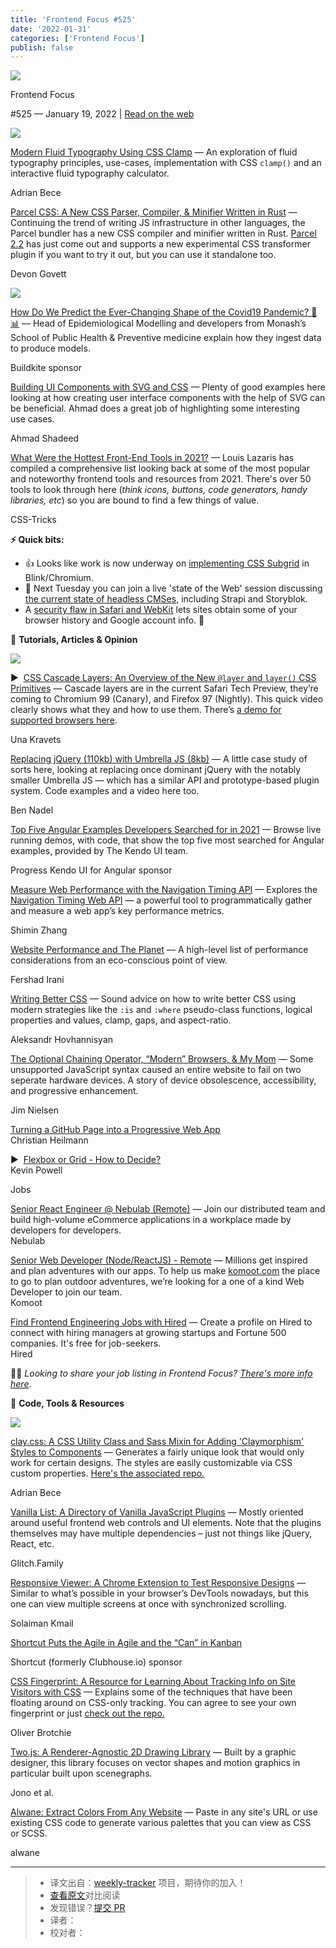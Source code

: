 ```yaml
---
title: 'Frontend Focus #525'
date: '2022-01-31'
categories: ['Frontend Focus']
publish: false
---
```

[![](https://res.cloudinary.com/cpress/image/upload/v1602675575/hhmdxfk96fnbq3effjk1.png)](https://frontendfoc.us/link/118638/web)

Frontend Focus

#​525 — January 19, 2022 | [Read on the web](https://frontendfoc.us/link/118639/web)

[![](https://res.cloudinary.com/cpress/image/upload/w_1280,e_sharpen:60/v1642600978/xgsmvjzekdjymmomdnpk.png)](https://frontendfoc.us/link/118640/web)

[Modern Fluid Typography Using CSS Clamp](https://frontendfoc.us/link/118640/web "www.smashingmagazine.com") — An exploration of fluid typography principles, use-cases, implementation with CSS `clamp()` and an interactive fluid typography calculator.

Adrian Bece

[Parcel CSS: A New CSS Parser, Compiler, & Minifier Written in Rust](https://frontendfoc.us/link/118641/web "parceljs.org") — Continuing the trend of writing JS infrastructure in other languages, the Parcel bundler has a new CSS compiler and minifier written in Rust. [Parcel 2.2](https://frontendfoc.us/link/118642/web) has just come out and supports a new experimental CSS transformer plugin if you want to try it out, but you can use it standalone too.

Devon Govett

[![](https://copm.s3.amazonaws.com/6a5ac83d.png)](https://frontendfoc.us/link/118643/web)

[How Do We Predict the Ever-Changing Shape of the Covid19 Pandemic? 🦠📊](https://frontendfoc.us/link/118643/web "buildkite.com") — Head of Epidemiological Modelling and developers from Monash’s School of Public Health & Preventive medicine explain how they ingest data to produce models.

Buildkite sponsor

[Building UI Components with SVG and CSS](https://frontendfoc.us/link/118644/web "ishadeed.com") — Plenty of good examples here looking at how creating user interface components with the help of SVG can be beneficial. Ahmad does a great job of highlighting some interesting use cases.

Ahmad Shadeed

[What Were the Hottest Front-End Tools in 2021?](https://frontendfoc.us/link/118671/web "css-tricks.com") — Louis Lazaris has compiled a comprehensive list looking back at some of the most popular and noteworthy frontend tools and resources from 2021. There's over 50 tools to look through here (_think icons, buttons, code generators, handy libraries, etc_) so you are bound to find a few things of value.

CSS-Tricks

**⚡️ Quick bits:**

*   👍 Looks like work is now underway on [implementing CSS Subgrid](https://frontendfoc.us/link/118645/web) in Blink/Chromium.
*   📅 Next Tuesday you can join a live 'state of the Web' session discussing [the current state of headless CMSes,](https://frontendfoc.us/link/118646/web) including Strapi and Storyblok.
*   A [security flaw in Safari and WebKit](https://frontendfoc.us/link/118647/web) lets sites obtain some of your browser history and Google account info. 😬

📙 **Tutorials, Articles & Opinion**

[![](https://res.cloudinary.com/cpress/image/upload/w_1280,e_sharpen:60/v1642601686/kpzn6e3lumywhkemim9y.png)](https://frontendfoc.us/link/118648/web)

▶  [CSS Cascade Layers: An Overview of the New `@layer` and `layer()` CSS Primitives](https://frontendfoc.us/link/118648/web "www.youtube.com") — Cascade layers are in the current Safari Tech Preview, they’re coming to Chromium 99 (Canary), and Firefox 97 (Nightly). This quick video clearly shows what they and how to use them. There’s [a demo for supported browsers here](https://frontendfoc.us/link/118649/web).

Una Kravets

[Replacing jQuery (110kb) with Umbrella JS (8kb)](https://frontendfoc.us/link/118650/web "www.bennadel.com") — A little case study of sorts here, looking at replacing once dominant jQuery with the notably smaller Umbrella JS — which has a similar API and prototype-based plugin system. Code examples and a video here too.

Ben Nadel

[Top Five Angular Examples Developers Searched for in 2021](https://frontendfoc.us/link/118651/web "www.telerik.com") — Browse live running demos, with code, that show the top five most searched for Angular examples, provided by The Kendo UI team.

Progress Kendo UI for Angular sponsor

[Measure Web Performance with the Navigation Timing API](https://frontendfoc.us/link/118652/web "blog.shimin.io") — Explores the [Navigation Timing Web API](https://frontendfoc.us/link/118653/web) — a powerful tool to programmatically gather and measure a web app’s key performance metrics.

Shimin Zhang

[Website Performance and The Planet](https://frontendfoc.us/link/118672/web "blog.webpagetest.org") — A high-level list of performance considerations from an eco-conscious point of view.

Fershad Irani

[Writing Better CSS](https://frontendfoc.us/link/118654/web "www.aleksandrhovhannisyan.com") — Sound advice on how to write better CSS using modern strategies like the `:is` and `:where` pseudo-class functions, logical properties and values, clamp, gaps, and aspect-ratio.

Aleksandr Hovhannisyan

[The Optional Chaining Operator, “Modern” Browsers, & My Mom](https://frontendfoc.us/link/118655/web "blog.jim-nielsen.com") — Some unsupported JavaScript syntax caused an entire website to fail on two seperate hardware devices. A story of device obsolescence, accessibility, and progressive enhancement.

Jim Nielsen

[Turning a GitHub Page into a Progressive Web App](https://frontendfoc.us/link/118656/web)  
Christian Heilmann

▶  [Flexbox or Grid - How to Decide?](https://frontendfoc.us/link/118657/web)  
Kevin Powell

Jobs

[Senior React Engineer @ Nebulab (Remote)](https://frontendfoc.us/link/118658/web) — Join our distributed team and build high-volume eCommerce applications in a workplace made by developers for developers.  
Nebulab

[Senior Web Developer (Node/ReactJS) - Remote](https://frontendfoc.us/link/118659/web) — Millions get inspired and plan adventures with our apps. To help us make [komoot.com](https://frontendfoc.us/link/118660/web) the place to go to plan outdoor adventures, we’re looking for a one of a kind Web Developer to join our team.  
Komoot

[Find Frontend Engineering Jobs with Hired](https://frontendfoc.us/link/118661/web) — Create a profile on Hired to connect with hiring managers at growing startups and Fortune 500 companies. It's free for job-seekers.  
Hired

🧑‍💻 _Looking to share your job listing in Frontend Focus? [There's more info here](https://frontendfoc.us/link/118662/web)_.

🔧 **Code, Tools & Resources**

[![](https://res.cloudinary.com/cpress/image/upload/w_1280,e_sharpen:60/v1642601267/vzjhlo1hvb9mha22w2ja.png)](https://frontendfoc.us/link/118663/web)

[clay.css: A CSS Utility Class and Sass Mixin for Adding 'Claymorphism' Styles to Components](https://frontendfoc.us/link/118663/web "codeadrian.github.io") — Generates a fairly unique look that would only work for certain designs. The styles are easily customizable via CSS custom properties. [Here's the associated repo.](https://frontendfoc.us/link/118664/web)

Adrian Bece

[Vanilla List: A Directory of Vanilla JavaScript Plugins](https://frontendfoc.us/link/118670/web "vanillalist.top") — Mostly oriented around useful frontend web controls and UI elements. Note that the plugins themselves may have multiple dependencies – just not things like jQuery, React, etc.

Glitch.Family

[Responsive Viewer: A Chrome Extension to Test Responsive Designs](https://frontendfoc.us/link/118673/web "chrome.google.com") — Similar to what’s possible in your browser’s DevTools nowadays, but this one can view multiple screens at once with synchronized scrolling.

Solaiman Kmail

[Shortcut Puts the Agile in Agile and the “Can” in Kanban](https://frontendfoc.us/link/118667/web "shortcut.com")

Shortcut (formerly Clubhouse.io) sponsor

[CSS Fingerprint: A Resource for Learning About Tracking Info on Site Visitors with CSS](https://frontendfoc.us/link/118665/web "csstracking.dev") — Explains some of the techniques that have been floating around on CSS-only tracking. You can agree to see your own fingerprint or just [check out the repo.](https://frontendfoc.us/link/118666/web)

Oliver Brotchie

[Two.js: A Renderer-Agnostic 2D Drawing Library](https://frontendfoc.us/link/118668/web "two.js.org") — Built by a graphic designer, this library focuses on vector shapes and motion graphics in particular built upon scenegraphs.

Jono et al.

[Alwane: Extract Colors From Any Website](https://frontendfoc.us/link/118669/web "alwane.io") — Paste in any site's URL or use existing CSS code to generate various palettes that you can view as CSS or SCSS.

alwane

---
> * 译文出自：[weekly-tracker](https://github.com/FEDarling/weekly-tracker) 项目，期待你的加入！
> * [查看原文]()对比阅读
> * 发现错误？[提交 PR](https://github.com/FEDarling/weekly-tracker/blob/main/frontend_focus/525/README.md)
> * 译者：
> * 校对者：
